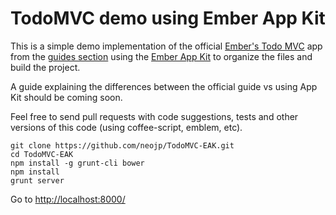 TodoMVC demo using Ember App Kit
==================

This is a simple demo implementation of the official [Ember's Todo MVC](http://jsbin.com/aZIXaYo/1) app from the [guides section](http://emberjs.com/guides/getting-started/) using the [Ember App Kit](https://github.com/stefanpenner/ember-app-kit/) to organize the files and build the project.

A guide explaining the differences between the official guide vs using App Kit should be coming soon.

Feel free to send pull requests with code suggestions, tests and other versions of this code (using coffee-script, emblem, etc).

```
git clone https://github.com/neojp/TodoMVC-EAK.git
cd TodoMVC-EAK
npm install -g grunt-cli bower
npm install
grunt server
```

Go to [http://localhost:8000/](http://localhost:8000/)
